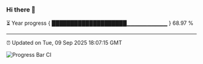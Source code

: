### Hi there 👋

⏳ Year progress { ████████████████████▁▁▁▁▁▁▁▁▁▁ } 68.97 %

---

⏰ Updated on Tue, 09 Sep 2025 18:07:15 GMT

![Progress Bar CI](https://github.com/liununu/liununu/workflows/Progress%20Bar%20CI/badge.svg)
